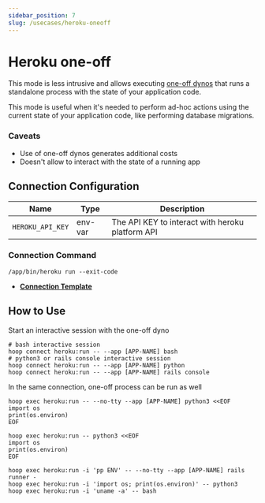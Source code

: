 ```yaml
---
sidebar_position: 7
slug: /usecases/heroku-oneoff
---
```


# Heroku one-off

This mode is less intrusive and allows executing [one-off dynos](https://devcenter.heroku.com/articles/one-off-dynos) that runs a standalone process with the state of your application code.

This mode is useful when it's needed to perform ad-hoc actions using the current state of your application code, like performing database migrations.

### Caveats

- Use of one-off dynos generates additional costs
- Doesn't allow to interact with the state of a running app

## Connection Configuration

| Name                    | Type    | Description                                      |
|------------------------ | ------- | ------------------------------------------------ |
| `HEROKU_API_KEY`        | env-var | The API KEY to interact with heroku platform API |

### Connection Command

```shell
/app/bin/heroku run --exit-code
```

- **[Connection Template](https://app.hoop.dev/connections/command-line/new?data=eyJuYW1lIjoiaGVyb2t1OnJ1biIsInR5cGUiOiJjb21tYW5kLWxpbmUiLCJzZWNyZXQiOnsiZW52dmFyOkhFUk9LVV9BUElfS0VZIjoiIn0sImNvbW1hbmQiOlsiL2FwcC9iaW4vaGVyb2t1IHJ1biAtLWV4aXQtY29kZSJdfQ==)**

## How to Use

Start an interactive session with the one-off dyno

```shell
# bash interactive session
hoop connect heroku:run -- --app [APP-NAME] bash
# python3 or rails console interactive session
hoop connect heroku:run -- --app [APP-NAME] python
hoop connect heroku:run -- --app [APP-NAME] rails console
```

In the same connection, one-off process can be run as well

```shell
hoop exec heroku:run -- --no-tty --app [APP-NAME] python3 <<EOF
import os
print(os.environ)
EOF
```

```shell
hoop exec heroku:run -- python3 <<EOF
import os
print(os.environ)
EOF
```

```shell
hoop exec heroku:run -i 'pp ENV' -- --no-tty --app [APP-NAME] rails runner -
hoop exec heroku:run -i 'import os; print(os.environ)' -- python3
hoop exec heroku:run -i 'uname -a' -- bash
```
